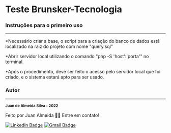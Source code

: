# Teste Brunsker-Tecnologia

### Instruções para o primeiro uso
---

*Necessário criar a base, o script para a criação do banco de dados está localizado na raiz do projeto com nome "query.sql"

*Abrir servidor local utilizando o comando "php -S 'host':'porta'" no terminal.

*Após o procedimento, deve ser feito o acesso pelo servidor local que foi criado, e o sistema estará apto para ser usado.

### Autor
---

 <sub><b>Juan de Almeida Silva - 2022</b></sub></a> 


Feito por Juan Almeida 👋🏽 Entre em contato!

[![Linkedin Badge](https://img.shields.io/badge/-Juan-blue?style=flat-square&logo=Linkedin&logoColor=white&link=https://www.linkedin.com/in/juan-de-almeida-silva-ab144b21a/)](https://www.linkedin.com/in/juan-de-almeida-silva-ab144b21a/) 
[![Gmail Badge](https://img.shields.io/badge/-juanalmeida789@gmail.com-c14438?style=flat-square&logo=Gmail&logoColor=white&link=mailto:juanalmeida789@gmail.com)](mailto:juanalmeida789@gmail.com)
